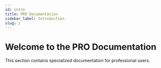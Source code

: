 ```yaml
---
id: intro
title: PRO Documentation
sidebar_label: Introduction
slug: /
---
```


# Welcome to the PRO Documentation

This section contains specialized documentation for professional users.